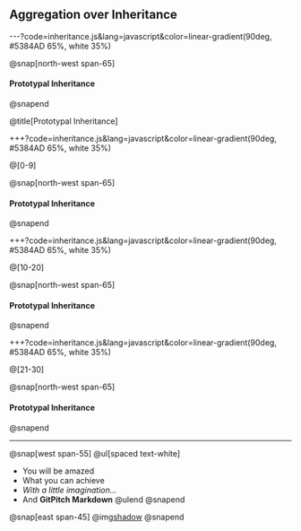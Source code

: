 ## Aggregation over Inheritance

---?code=inheritance.js&lang=javascript&color=linear-gradient(90deg, #5384AD 65%, white 35%)

@snap[north-west span-65]
#### Prototypal Inheritance
@snapend

@title[Prototypal Inheritance]

+++?code=inheritance.js&lang=javascript&color=linear-gradient(90deg, #5384AD 65%, white 35%)

@[0-9]

@snap[north-west span-65]
#### Prototypal Inheritance
@snapend

+++?code=inheritance.js&lang=javascript&color=linear-gradient(90deg, #5384AD 65%, white 35%)

@[10-20]

@snap[north-west span-65]
#### Prototypal Inheritance
@snapend

+++?code=inheritance.js&lang=javascript&color=linear-gradient(90deg, #5384AD 65%, white 35%)

@[21-30]

@snap[north-west span-65]
#### Prototypal Inheritance
@snapend

---


@snap[west span-55]
@ul[spaced text-white]
- You will be amazed
- What you can achieve
- *With a little imagination...*
- And **GitPitch Markdown**
@ulend
@snapend

@snap[east span-45]
@img[shadow](assets/img/conference.png)
@snapend
